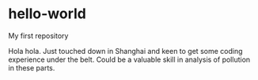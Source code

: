 hello-world
===========

My first repository 

Hola hola. Just touched down in Shanghai and keen to get some coding experience under the belt. Could be a valuable skill in analysis of pollution in these parts. 
